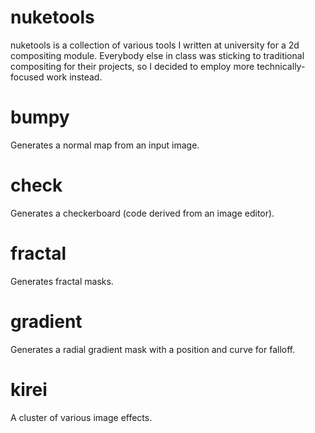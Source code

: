 # nuketools
nuketools is a collection of various tools I written at university for a 2d compositing module.  Everybody else in class was sticking to traditional compositing for their projects, so I decided to employ more technically-focused work instead.

# bumpy
Generates a normal map from an input image.

# check
Generates a checkerboard (code derived from an image editor).

# fractal
Generates fractal masks.

# gradient
Generates a radial gradient mask with a position and curve for falloff.

# kirei
A cluster of various image effects.

